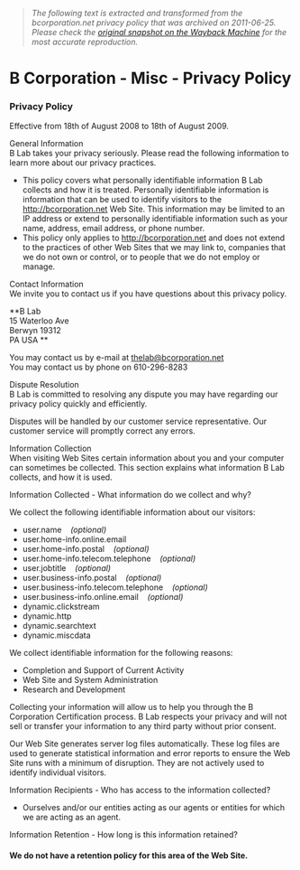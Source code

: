 > *The following text is extracted and transformed from the bcorporation.net privacy policy that was archived on 2011-06-25. Please check the [original snapshot on the Wayback Machine](https://web.archive.org/web/20110625020145id_/http%3A//www.bcorporation.net/privacy-policy) for the most accurate reproduction.*

# B Corporation - Misc - Privacy Policy

### Privacy Policy

  
Effective from 18th of August 2008 to 18th of August 2009.   


General Information   
B Lab takes your privacy seriously. Please read the following information to learn more about our privacy practices.

  * This policy covers what personally identifiable information B Lab collects and how it is treated. Personally identifiable information is information that can be used to identify visitors to the http://bcorporation.net Web Site. This information may be limited to an IP address or extend to personally identifiable information such as your name, address, email address, or phone number. 
  * This policy only applies to http://bcorporation.net and does not extend to the practices of other Web Sites that we may link to, companies that we do not own or control, or to people that we do not employ or manage. 



Contact Information   
We invite you to contact us if you have questions about this privacy policy.

**B Lab  
15 Waterloo Ave   
Berwyn 19312   
PA USA **

You may contact us by e-mail at [thelab@bcorporation.net](mailto:thelab@bcorporation.net)  
You may contact us by phone on 610-296-8283 




Dispute Resolution   
B Lab is committed to resolving any dispute you may have regarding our privacy policy quickly and efficiently. 

Disputes will be handled by our customer service representative. Our customer service will promptly correct any errors. 

Information Collection   
When visiting Web Sites certain information about you and your computer can sometimes be collected. This section explains what information B Lab collects, and how it is used. 

Information Collected \- What information do we collect and why? 

We collect the following identifiable information about our visitors:

  * user.name    _(optional)_
  * user.home-info.online.email 
  * user.home-info.postal    _(optional)_
  * user.home-info.telecom.telephone    _(optional)_
  * user.jobtitle    _(optional)_
  * user.business-info.postal    _(optional)_
  * user.business-info.telecom.telephone    _(optional)_
  * user.business-info.online.email    _(optional)_
  * dynamic.clickstream 
  * dynamic.http 
  * dynamic.searchtext 
  * dynamic.miscdata 



  
We collect identifiable information for the following reasons:

  * Completion and Support of Current Activity 
  * Web Site and System Administration 
  * Research and Development 



Collecting your information will allow us to help you through the B Corporation Certification process. B Lab respects your privacy and will not sell or transfer your information to any third party without prior consent. 

Our Web Site generates server log files automatically. These log files are used to generate statistical information and error reports to ensure the Web Site runs with a minimum of disruption. They are not actively used to identify individual visitors.

Information Recipients \- Who has access to the information collected?

  

  * Ourselves and/or our entities acting as our agents or entities for which we are acting as an agent.   




  
Information Retention \- How long is this information retained?   


#### We do not have a retention policy for this area of the Web Site.
